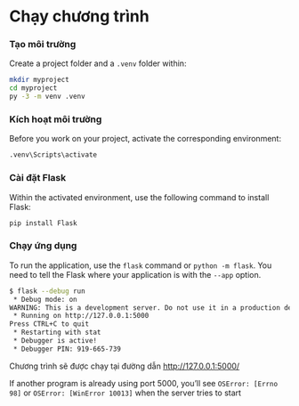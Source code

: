 # Chạy chương trình

### Tạo môi trường

Create a project folder and a `.venv` folder within:

```bash
mkdir myproject
cd myproject
py -3 -m venv .venv
```

### Kích hoạt môi trường

Before you work on your project, activate the corresponding environment:

```bash
.venv\Scripts\activate
```

### Cài đặt Flask

Within the activated environment, use the following command to install Flask:

```bash
pip install Flask
```

### Chạy ứng dụng

To run the application, use the `flask` command or `python -m flask`. You need to tell the Flask where your application is with the `--app` option.

```bash
$ flask --debug run
 * Debug mode: on
WARNING: This is a development server. Do not use it in a production deployment. Use a production WSGI server instead.
 * Running on http://127.0.0.1:5000
Press CTRL+C to quit
 * Restarting with stat
 * Debugger is active!
 * Debugger PIN: 919-665-739
```

Chương trình sẽ được chạy tại đường dẫn http://127.0.0.1:5000/

If another program is already using port 5000, you’ll see `OSError: [Errno 98]` or `OSError: [WinError 10013]` when the server tries to start
